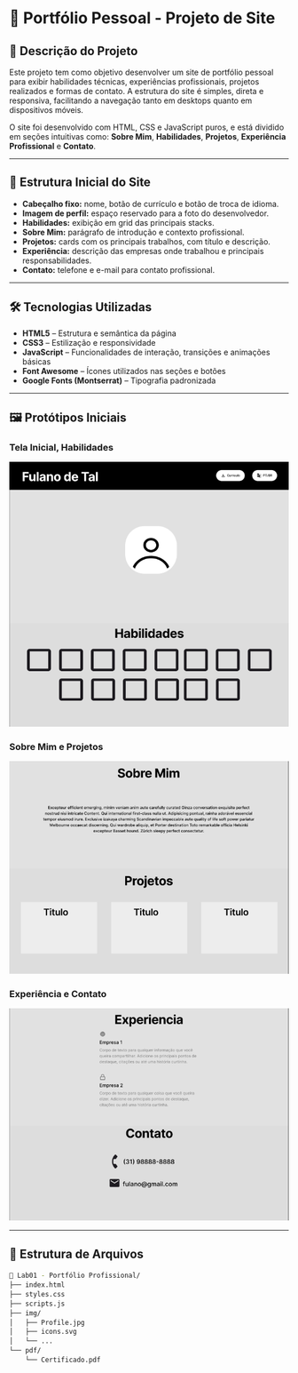 
# 💼 Portfólio Pessoal - Projeto de Site

## 📌 Descrição do Projeto

Este projeto tem como objetivo desenvolver um site de portfólio pessoal para exibir habilidades técnicas, experiências profissionais, projetos realizados e formas de contato. A estrutura do site é simples, direta e responsiva, facilitando a navegação tanto em desktops quanto em dispositivos móveis.

O site foi desenvolvido com HTML, CSS e JavaScript puros, e está dividido em seções intuitivas como: **Sobre Mim**, **Habilidades**, **Projetos**, **Experiência Profissional** e **Contato**.

---

## 🧱 Estrutura Inicial do Site

- **Cabeçalho fixo:** nome, botão de currículo e botão de troca de idioma.
- **Imagem de perfil:** espaço reservado para a foto do desenvolvedor.
- **Habilidades:** exibição em grid das principais stacks.
- **Sobre Mim:** parágrafo de introdução e contexto profissional.
- **Projetos:** cards com os principais trabalhos, com título e descrição.
- **Experiência:** descrição das empresas onde trabalhou e principais responsabilidades.
- **Contato:** telefone e e-mail para contato profissional.

---

## 🛠️ Tecnologias Utilizadas

- **HTML5** – Estrutura e semântica da página  
- **CSS3** – Estilização e responsividade  
- **JavaScript** – Funcionalidades de interação, transições e animações básicas  
- **Font Awesome** – Ícones utilizados nas seções e botões  
- **Google Fonts (Montserrat)** – Tipografia padronizada

---

## 🖼️ Protótipos Iniciais

### Tela Inicial, Habilidades

![Protótipo 1](img/prototipo_1.png)

### Sobre Mim e Projetos

![Protótipo 2](img/prototipo_2.png)

### Experiência e Contato

![Protótipo 3](img/prototipo_3.png)

---

## 📁 Estrutura de Arquivos

```bash
📁 Lab01 - Portfólio Profissional/
├── index.html
├── styles.css
├── scripts.js
├── img/
│   ├── Profile.jpg
│   ├── icons.svg
│   └── ...
└── pdf/
    └── Certificado.pdf
```